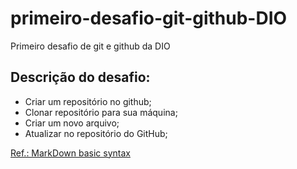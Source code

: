 # primeiro-desafio-git-github-DIO
Primeiro desafio de git e github da DIO

## Descrição do desafio:
* Criar um repositório no github;
* Clonar repositório para sua máquina;
* Criar um novo arquivo;
* Atualizar no repositório do GitHub;

[Ref.: MarkDown basic syntax](https://www.markdownguide.org/basic-syntax/)


